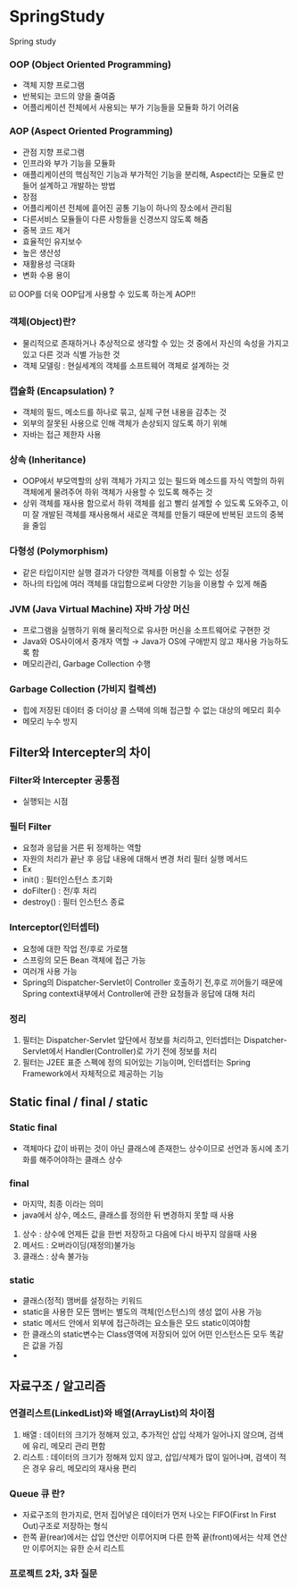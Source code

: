 # SpringStudy
Spring study
### OOP (Object Oriented Programming)

- 객체 지향 프로그램
- 반복되는 코드의 양을 줄여줌
- 어플리케이션 전체에서 사용되는 부가 기능들을 모듈화 하기 어려움

### AOP (Aspect Oriented Programming)

- 관점 지향 프로그램
- 인프라와 부가 기능을 모듈화
- 애플리케이션의 핵심적인 기능과 부가적인 기능을 분리해, Aspect라는 모듈로 만들어 설계하고 개발하는 방법
- 장점
- 어플리케이션 전체에 흩어진 공통 기능이 하나의 장소에서 관리됨
- 다른서비스 모듈들이 다른 사항들을 신경쓰지 않도록 해줌
- 중복 코드 제거
- 효율적인 유지보수
- 높은 생산성
- 재활용성 극대화
- 변화 수용 용이

☑️ OOP를 더욱 OOP답게 사용할 수 있도록 하는게 AOP!!

### 객체(Object)란?

- 물리적으로 존재하거나 추상적으로 생각할 수 있는 것 중에서 자신의 속성을 가지고 있고 다른 것과 식별 가능한 것
- 객체 모델링 : 현실세계의 객체를 소프트웨어 객체로 설계하는 것

### 캡슐화 (Encapsulation) ?

- 객체의 필드, 메소드를 하나로 묶고, 실제 구현 내용을 감추는 것
- 외부의 잘못된 사용으로 인해 객체가 손상되지 않도록 하기 위해
- 자바는 접근 제한자 사용

### 상속 (Inheritance)

- OOP에서 부모역할의 상위 객체가 가지고 있는 필드와 메소드를 자식 역할의 하위 객체에게 물려주어 하위 객체가 사용할 수 있도록 해주는 것
- 상위 객체를 재사용 함으로서 하위 객체를 쉽고 빨리 설계할 수 있도록 도와주고, 이미 잘 개발된 객체를 재사용해서 새로운 객체를 만들기 때문에 반복된 코드의 중복을 줄임

### 다형성 (Polymorphism)

- 같은 타입이지만 실행 결과가 다양한 객체를 이용할 수 있는 성질
- 하나의 타입에 여러 객체를 대입함으로써 다양한 기능을 이용할 수 있게 해줌

### JVM (Java Virtual Machine) 자바 가상 머신

- 프로그램을 실행하기 위해 물리적으로 유사한 머신을 소프트웨어로 구현한 것
- Java와 OS사이에서 중개자 역할 → Java가 OS에 구애받지 않고 재사용 가능하도록 함
- 메모리관리, Garbage Collection 수행

### Garbage Collection (가비지 컬렉션)

- 힙에 저장된 데이터 중 더이상 콜 스택에 의해 접근할 수 없는 대상의 메모리 회수
- 메모리 누수 방지

## Filter와 Intercepter의 차이

### Filter와 Intercepter 공통점

- 실행되는 시점

### 필터 Filter

- 요청과 응답을 거른 뒤 정제하는 역할
- 자원의 처리가 끝난 후 응답 내용에 대해서 변경 처리 필터 실행 메서드
- Ex
- init() : 필터인스턴스 초기화
- doFilter() : 전/후 처리
- destroy() : 필터 인스턴스 종료

### Interceptor(인터셉터)

- 요청에 대한 작업 전/후로 가로챔
- 스프링의 모든 Bean 객체에 접근 가능
- 여러개 사용 가능
- Spring의 Dispatcher-Servlet이 Controller 호출하기 전,후로 끼어들기 때문에 Spring context내부에서 Controller에 관한 요청들과 응답에 대해 처리

### 정리

1. 필터는 Dispatcher-Servlet 앞단에서 정보를 처리하고, 인터셉터는 Dispatcher-Servlet에서 Handler(Controller)로 가기 전에 정보를 처리
2. 필터는 J2EE 표준 스펙에 정의 되어있는 기능이며, 인터셉터는 Spring Framework에서 자체적으로 제공하는 기능

## Static final / final / static

### Static final

- 객체마다 값이 바뀌는 것이 아닌 클래스에 존재한느 상수이므로 선언과 동시에 초기화를 해주어야하는 클래스 상수

### final

- 마지막, 최종 이라는 의미
- java에서 상수, 메소드, 클래스를 정의한 뒤 변경하지 못할 때 사용
1. 상수 : 상수에 언제든 값을 한번 저장하고 다음에 다시 바꾸지 않을때 사용
2. 메서드 : 오버라이딩(재정의)불가능
3. 클래스 : 상속 불가능

### static

- 클래스(정적) 맴버를 설정하는 키워드
- static을 사용한 모든 맴버는 별도의 객체(인스턴스)의 생성 없이 사용 가능
- static 메서드 안에서 외부에 접근하려는 요소들은 모드 static이여야함
- 한 클래스의 static변수는 Class영역에 저장되어 있어 어떤 인스턴스든 모두 똑같은 값을 가짐
- 

## 자료구조 / 알고리즘

### 연결리스트(LinkedList)와 배열(ArrayList)의 차이점

1. 배열 : 데이터의 크기가 정해져 있고, 추가적인 삽입 삭제가 일어나지 않으며, 검색에 유리, 메모리 관리 편함
2. 리스트 : 데이터의 크기가 정해져 있지 않고, 삽입/삭제가 많이 일어나며, 검색이 적은 경우 유리, 메모리의 재사용 편리

### Queue 큐 란?

- 자료구조의 한가지로, 먼저 집어넣은 데이터가 먼저 나오는 FIFO(First In First Out)구조로 저장하는 형식
- 한쪽 끝(rear)에서는 삽입 연산만 이루어지며 다른 한쪽 끝(front)에서는 삭제 연산만 이루어지는 유한 순서 리스트


### 프로젝트 2차, 3차 질문



